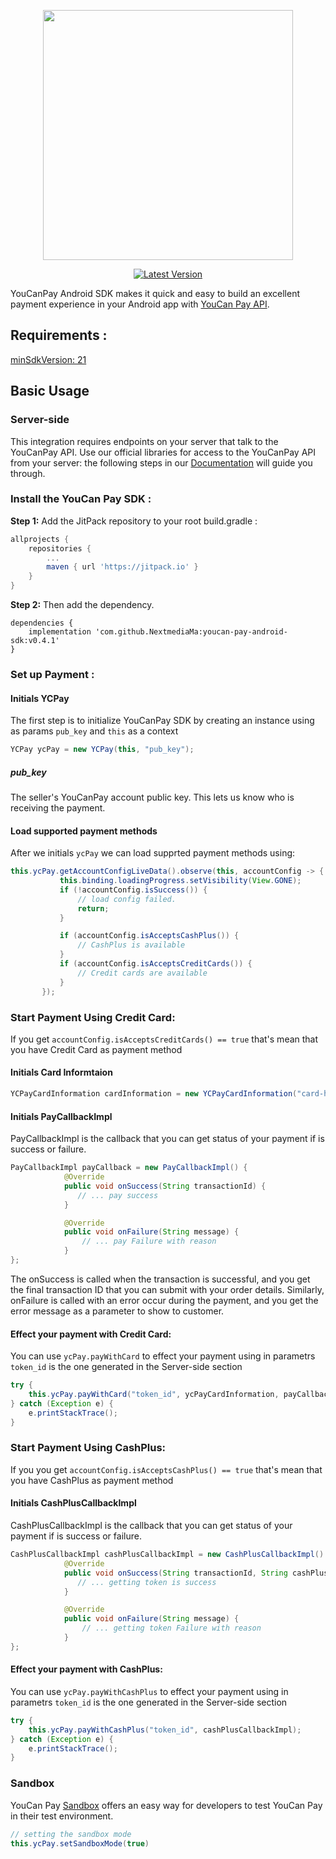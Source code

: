 <p align="center"><a href="https://pay.youcan.shop" target="_blank"><img src="https://pay.youcan.shop/images/ycpay-logo.svg" width="400"></a></p>
  
<p align="center">
<a href="https://pay.youcan.shop"><img src="https://jitpack.io/v/NextmediaMa/youcan_payment_android.svg" alt="Latest Version""></a>
</p>
  
YouCanPay Android SDK makes it quick and easy to build an excellent payment experience in your Android app with [YouCan Pay API](https://pay.youcan.shop/docs).

  
## Requirements :

[minSdkVersion: 21](https://developer.android.com/studio/releases/platforms#5.0)

## Basic Usage

###  Server-side

This integration requires endpoints on your server that talk to the YouCanPay API. Use our official libraries for access to the YouCanPay API from your server:  the following steps in our [Documentation](https://pay.youcan.shop/docs) will guide you through.



### Install the YouCan Pay SDK :
<b>Step 1:</b> Add the JitPack repository to your root build.gradle :

```gradle
allprojects {
	repositories {
		...
		maven { url 'https://jitpack.io' }
	}
}
```
<b>Step 2:</b> Then add the dependency.
```gradel
dependencies {
	implementation 'com.github.NextmediaMa:youcan-pay-android-sdk:v0.4.1'
}
 ```
 ### Set up Payment :
 #### Initials YCPay
 The first step is to initialize YouCanPay SDK by creating an instance using as params ```pub_key``` and ```this``` as a context 
```java
YCPay ycPay = new YCPay(this, "pub_key");    
 ```
 
##### pub_key 
The seller's YouCanPay account public key. This lets us know who is receiving the payment.

 
 #### Load supported payment methods
 After we initials ```ycPay``` we can load supprted payment methods using: 
 ```java
 this.ycPay.getAccountConfigLiveData().observe(this, accountConfig -> {
            this.binding.loadingProgress.setVisibility(View.GONE);
            if (!accountConfig.isSuccess()) {
             	// load config failed.
                return;
            }

            if (accountConfig.isAcceptsCashPlus()) {
                // CashPlus is available
            }
            if (accountConfig.isAcceptsCreditCards()) {
                // Credit cards are available
            }
        });

```
### Start Payment Using Credit Card:
If you get ```accountConfig.isAcceptsCreditCards() == true``` that's mean that you have Credit Card as payment method 

#### Initials Card Informtaion
```java
YCPayCardInformation cardInformation = new YCPayCardInformation("card-holder-name", "1234123412341234", "MM", "YY", "CVV");
 ```
#### Initials PayCallbackImpl
PayCallbackImpl is the callback that you can get status of your payment if is success or failure.
```java
PayCallbackImpl payCallback = new PayCallbackImpl() {
            @Override
            public void onSuccess(String transactionId) {
               // ... pay success 
            }

            @Override
            public void onFailure(String message) {
                // ... pay Failure with reason 
            }
};
```
The onSuccess is called when the transaction is successful, and you get the final transaction ID that you can submit with your order details. Similarly, onFailure is called with an error occur during the payment, and you get the error message as a parameter to show to customer.
 
#### Effect your payment with Credit Card:
You can use ```ycPay.payWithCard```  to effect your payment using in parametrs ```token_id``` is the one generated in the Server-side section
```java
try {
	this.ycPay.payWithCard("token_id", ycPayCardInformation, payCallback);
} catch (Exception e) {
	e.printStackTrace();
}
```
### Start Payment Using CashPlus:
If you you get ```accountConfig.isAcceptsCashPlus() == true``` that's mean that you have CashPlus as payment method

#### Initials CashPlusCallbackImpl
CashPlusCallbackImpl is the callback that you can get status of your payment if is success or failure.
```java
CashPlusCallbackImpl cashPlusCallbackImpl = new CashPlusCallbackImpl() {
            @Override
            public void onSuccess(String transactionId, String cashPlusToken) {
               // ... getting token is success
            }

            @Override
            public void onFailure(String message) {
                // ... getting token Failure with reason 
            }
};
```

#### Effect your payment with CashPlus:
You can use ```ycPay.payWithCashPlus```  to effect your payment using in parametrs ```token_id``` is the one generated in the Server-side section
```java
try {
	this.ycPay.payWithCashPlus("token_id", cashPlusCallbackImpl);
} catch (Exception e) {
	e.printStackTrace();
}
```

### Sandbox
YouCan Pay [Sandbox](https://pay.youcan.shop/docs#sandbox) offers an easy way for developers to test YouCan Pay in their test environment.

```java
// setting the sandbox mode
this.ycPay.setSandboxMode(true)
```

